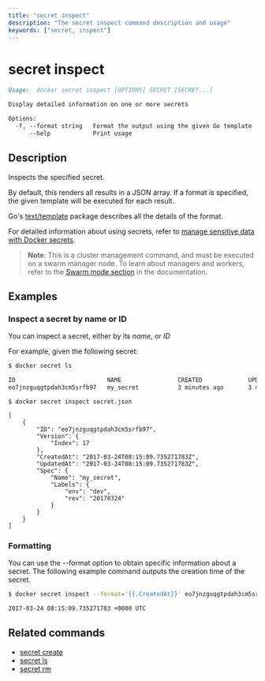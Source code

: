 ```yaml
---
title: "secret inspect"
description: "The secret inspect command description and usage"
keywords: ["secret, inspect"]
---
```


<!-- This file is maintained within the docker/cli GitHub
     repository at https://github.com/docker/cli/. Make all
     pull requests against that repo. If you see this file in
     another repository, consider it read-only there, as it will
     periodically be overwritten by the definitive file. Pull
     requests which include edits to this file in other repositories
     will be rejected.
-->

# secret inspect

```Markdown
Usage:  docker secret inspect [OPTIONS] SECRET [SECRET...]

Display detailed information on one or more secrets

Options:
  -f, --format string   Format the output using the given Go template
      --help            Print usage
```

## Description

Inspects the specified secret.

By default, this renders all results in a JSON array. If a format is specified,
the given template will be executed for each result.

Go's [text/template](http://golang.org/pkg/text/template/) package
describes all the details of the format.

For detailed information about using secrets, refer to [manage sensitive data with Docker secrets](https://docs.docker.com/engine/swarm/secrets/).

> **Note**: This is a cluster management command, and must be executed on a swarm
> manager node. To learn about managers and workers, refer to the [Swarm mode
> section](https://docs.docker.com/engine/swarm/) in the documentation.

## Examples

### Inspect a secret by name or ID

You can inspect a secret, either by its *name*, or *ID*

For example, given the following secret:

```bash
$ docker secret ls

ID                          NAME                CREATED             UPDATED
eo7jnzguqgtpdah3cm5srfb97   my_secret           3 minutes ago       3 minutes ago
```

```none
$ docker secret inspect secret.json

[
    {
        "ID": "eo7jnzguqgtpdah3cm5srfb97",
        "Version": {
            "Index": 17
        },
        "CreatedAt": "2017-03-24T08:15:09.735271783Z",
        "UpdatedAt": "2017-03-24T08:15:09.735271783Z",
        "Spec": {
            "Name": "my_secret",
            "Labels": {
                "env": "dev",
                "rev": "20170324"
            }
        }
    }
]
```

### Formatting

You can use the --format option to obtain specific information about a
secret. The following example command outputs the creation time of the
secret.

```bash
$ docker secret inspect --format='{{.CreatedAt}}' eo7jnzguqgtpdah3cm5srfb97

2017-03-24 08:15:09.735271783 +0000 UTC
```


## Related commands

* [secret create](secret_create.md)
* [secret ls](secret_ls.md)
* [secret rm](secret_rm.md)
